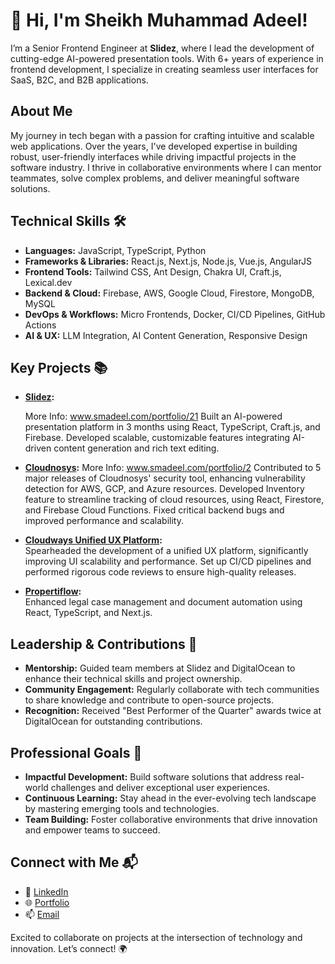 # 👋 Hi, I'm Sheikh Muhammad Adeel!  
I’m a Senior Frontend Engineer at **Slidez**, where I lead the development of cutting-edge AI-powered presentation tools. With 6+ years of experience in frontend development, I specialize in creating seamless user interfaces for SaaS, B2C, and B2B applications.

## About Me  
My journey in tech began with a passion for crafting intuitive and scalable web applications. Over the years, I've developed expertise in building robust, user-friendly interfaces while driving impactful projects in the software industry. I thrive in collaborative environments where I can mentor teammates, solve complex problems, and deliver meaningful software solutions.

## Technical Skills 🛠️  
- **Languages:** JavaScript, TypeScript, Python  
- **Frameworks & Libraries:** React.js, Next.js, Node.js, Vue.js, AngularJS  
- **Frontend Tools:** Tailwind CSS, Ant Design, Chakra UI, Craft.js, Lexical.dev  
- **Backend & Cloud:** Firebase, AWS, Google Cloud, Firestore, MongoDB, MySQL  
- **DevOps & Workflows:** Micro Frontends, Docker, CI/CD Pipelines, GitHub Actions  
- **AI & UX:** LLM Integration, AI Content Generation, Responsive Design  

## Key Projects 📚  
- **[Slidez](https://slidez.ai):**

  More Info: www.smadeel.com/portfolio/21
  Built an AI-powered presentation platform in 3 months using React, TypeScript, Craft.js, and Firebase. Developed scalable, customizable features integrating AI-driven content generation and rich text editing.

- **[Cloudnosys](https://cloudnosys.com):**
  More Info: www.smadeel.com/portfolio/2
  Contributed to 5 major releases of Cloudnosys' security tool, enhancing vulnerability detection for AWS, GCP, and Azure resources.
  Developed Inventory feature to streamline tracking of cloud resources, using React, Firestore, and Firebase Cloud Functions. Fixed critical backend bugs and improved performance and scalability.

- **[Cloudways Unified UX Platform](https://cloudways.com/blog/unified-simplicity/):**  
  Spearheaded the development of a unified UX platform, significantly improving UI scalability and performance. Set up CI/CD pipelines and performed rigorous code reviews to ensure high-quality releases.

- **[Propertiflow](https://propertiflow.com):**  
  Enhanced legal case management and document automation using React, TypeScript, and Next.js.  

## Leadership & Contributions 🌟  
- **Mentorship:** Guided team members at Slidez and DigitalOcean to enhance their technical skills and project ownership.  
- **Community Engagement:** Regularly collaborate with tech communities to share knowledge and contribute to open-source projects.  
- **Recognition:** Received "Best Performer of the Quarter" awards twice at DigitalOcean for outstanding contributions.  

## Professional Goals 🚀  
- **Impactful Development:** Build software solutions that address real-world challenges and deliver exceptional user experiences.  
- **Continuous Learning:** Stay ahead in the ever-evolving tech landscape by mastering emerging tools and technologies.  
- **Team Building:** Foster collaborative environments that drive innovation and empower teams to succeed.  

## Connect with Me 📬  
- 🔗 [LinkedIn](https://linkedin.com/in/s-m-adeel-9050b7178)  
- 🌐 [Portfolio](https://smadeel.com/portfolio)  
- 📫 [Email](mailto:smaa.link@gmail.com)  

Excited to collaborate on projects at the intersection of technology and innovation. Let’s connect! 🌍  
